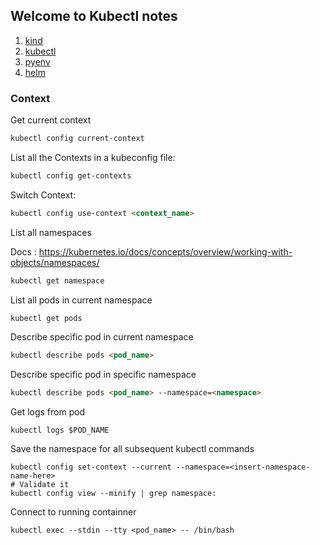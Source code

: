 ## Welcome to Kubectl notes

1. [kind](./kind.md)
2. [kubectl](./kubectl.md)
3. [pyenv](./pyenv.md)
4. [helm](./helm.md)

### Context

Get current context
```markdown
kubectl config current-context
```

List all the Contexts in a kubeconfig file:

```markdown
kubectl config get-contexts
```

Switch Context:
```markdown
kubectl config use-context <context_name>
```
List all namespaces

Docs : https://kubernetes.io/docs/concepts/overview/working-with-objects/namespaces/ 

```markdown
kubectl get namespace
```

List all pods in current namespace 

```markdown
kubectl get pods
```

Describe specific pod in current namespace 

```markdown
kubectl describe pods <pod_name>
```

Describe specific pod in specific namespace

```markdown
kubectl describe pods <pod_name> --namespace=<namespace>
```

Get logs from pod
```
kubectl logs $POD_NAME
```

Save the namespace for all subsequent kubectl commands
```
kubectl config set-context --current --namespace=<insert-namespace-name-here>
# Validate it
kubectl config view --minify | grep namespace:
```

Connect to running containner
```
kubectl exec --stdin --tty <pod_name> -- /bin/bash
```

